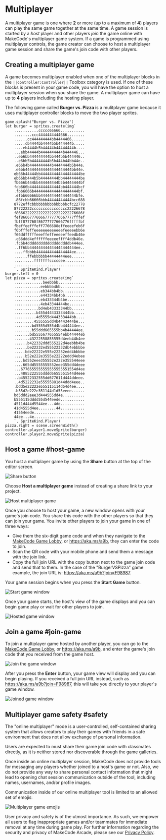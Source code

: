 # Multiplayer

A multiplayer game is one where **2** or more (up to a maximum of **4**) players can play the same game together at the same time. A game session is started by a _host_ player and other players _join_ the game online with MakeCode's multiplayer game system. If a game is programmed using multiplayer controls, the game creator can choose to host a multiplayer game session and share the game's join code with other players.

## Creating a multiplayer game

A game becomes multiplayer enabled when one of the multiplayer blocks in the ``||controller:Controller||``  Toolbox category is used. If one of these blocks is present in your game code, you will have the option to host a multiplayer session when you share the game. A multiplayer game can have up to **4** players including the hosting player.

The following game called **Burger vs. Pizza** is a mulitplayer game because it uses multiplayer controller blocks to move the two player sprites.

```blocks
game.splash("Burger vs. Pizza")
let burger = sprites.create(img`
    ...........ccccc66666...........
    ........ccc4444444444666........
    ......cc444444444bb4444466......
    .....cb4444bb4444b5b444444b.....
    ....eb4444b5b44444b44444444b....
    ...ebb44444b4444444444b444446...
    ..eb6bb444444444bb444b5b444446..
    ..e6bb5b44444444b5b444b44bb44e..
    .e66b4b4444444444b4444444b5b44e.
    .e6bb444444444444444444444bb44e.
    eb66b44444bb444444444444444444be
    eb66bb444b5b44444444bb44444444be
    fb666b444bb444444444b5b4444444bf
    fcb666b44444444444444bb444444bcf
    .fbb6666b44444444444444444444bf.
    .efbb66666bb4444444444444444bfe.
    .86fcbb66666bbb44444444444bcc688
    8772effcbbbbbbbbbbbbbbbbcfc22778
    87722222cccccccccccccccc22226678
    f866622222222222222222222276686f
    fef866677766667777776667777fffef
    fbff877768f86777777666776fffffbf
    fbeffeefffeff7766688effeeeefeb6f
    f6bfffeffeeeeeeeeeeeeefeeeeebb6e
    f66ddfffffeeeffeffeeeeeffeedb46e
    .c66ddd4effffffeeeeeffff4ddb46e.
    .fc6b4dddddddddddddddddddb444ee.
    ..ff6bb444444444444444444444ee..
    ....ffbbbb4444444444444444ee....
    ......ffebbbbbb44444444eee......
    .........fffffffcccccee.........
    ................................
    `, SpriteKind.Player)
burger.left = 0
let pizza = sprites.create(img`
    .............beebbbb............
    ............eebbbb4bb...........
    ............eb344bb4bb..........
    ............e44334bb4bb.........
    ............eb433344b4be........
    ............4eb43344444be.......
    ...........bd4eb43333344bb......
    ..........b455d4443333444bb.....
    ..........4d5555d444333444bb....
    .........4555555dd4b4443444be...
    ........bd5555d555d4bb444444ee..
    ........b55ddd665555bb4b44444ee.
    .......bd5555677655554ebb44444eb
    .......43222558855555d4eeb44b4ee
    ......b422332ddd555222d4eebbb4be
    ......be22232ed55522332db4ebbbbe
    .....bde22222e555e22232edd4bbbbe
    .....b52e222e3555e22222eddd4ebee
    ....bd552eee355552e222e355544eee
    ....665dd5555555552eee355dd4deee
    ...6776555555555555555551554d4ee
    ...4885222555dddd6655551544d4eee
    ..b45522332555dd677611d444ddeee.
    ..4d5222232e55555881d44ddd4eee..
    .bdd5e22222e555115114d54d4ee....
    .b55d2e222e351144d1d55eeee......
    bd5ddd2eee3d444555dd4e..........
    b555115dddd55d544eede...........
    4511d444d5544ee...4de...........
    41d4555d4ee........44...........
    41554eede.......................
    44ee...4e.......................
    `, SpriteKind.Player)
pizza.right = scene.screenWidth()
controller.player1.moveSprite(burger)
controller.player2.moveSprite(pizza)
```

## Host a game #host-game

You host a multiplayer game by using the **Share** button at the top of the editor screen.

![Share button](/static/multiplayer/help/share-button.png)

Choose **Host a multiplayer game** instead of creating a share link to your project.

![Host multiplayer game](/static/multiplayer/help/host-multiplayer.png)

Once you choose to host your game, a new window opens with your game's join code. You share this code with the other players so that they can join your game. You invite other players to join your game in one of three ways:

* Give them the six-digit game code and when they navigate to the [MakeCode Game Lobby](https://aka.ms/a9b), or https://aka.ms/a9b, they can enter the code to join.
* Scan the QR code with your mobile phone and send them a message with the join link.
* Copy the full join URL with the copy button next to the game join code and send that to them. In the case of the "BurgerVSPizza" game example, the join URL is: https://aka.ms/a9b?join=F98987.

Your game session begins when you press the **Start Game** button.

![Start game window](/static/multiplayer/help/start-game.png)

Once your game starts, the host's view of the game displays and you can begin game play or wait for other players to join.

![Hosted game window](/static/multiplayer/help/hosted-game.png)

## Join a game #join-game

To join a multiplayer game hosted by another player, you can go to the [MakeCode Game Lobby](https://aka.ms/a9b), or https://aka.ms/a9b, and enter the game's join code that you received from the game host.

![Join the game window](/static/multiplayer/help/join-game.png)

After you press the **Enter** button, your game view will display and you can begin playing. If you received a full join URL instead, such as https://aka.ms/a9b?join=F98987, this will take you directly to your player's game window.

![Joined game window](/static/multiplayer/help/joined-game.png)

## Multiplayer game safety #safety

The "online multiplayer" mode is a user-controlled, self-contained sharing system that allows creators to play their games with friends in a safe environment that does not allow exchange of personal information.

Users are expected to must share their game join code with classmates directly, as it is neither stored nor discoverable through the game galleries.

Once inside an online multiplayer session, MakeCode does not provide tools for messaging any players whether joined to a host's game or not. Also, we do not provide any way to share personal contact information that might lead to opening chat session communication outside of the tool, including names, usernames, and/or profile images.

Communication inside of our online multiplayer tool is limited to an allowed set of emojis:

![Multiplayer game emojis](/static/multiplayer/help/emojis.png)

User privacy and safety is of the utmost importance. As such, we empower all users to flag inappropriate games and/or teammates for immediate removal    at any time during game play. 
For further information regarding the security and privacy of MakeCode Arcade, please see our [Privacy Policy](https://privacy.microsoft.com/en-us/privacystatement).

